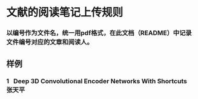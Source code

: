 # 文献的阅读笔记上传规则
### 以编号作为文件名，统一用pdf格式，在此文档（README）中记录文件编号对应的文章和阅读人。

## 样例
### 1   Deep 3D Convolutional Encoder Networks With Shortcuts   张天平
